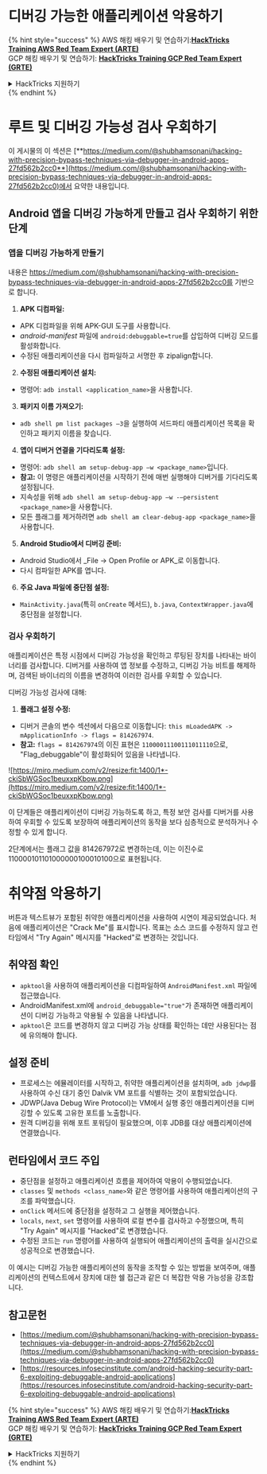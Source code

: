 # 디버깅 가능한 애플리케이션 악용하기

{% hint style="success" %}
AWS 해킹 배우기 및 연습하기:<img src="/.gitbook/assets/arte.png" alt="" data-size="line">[**HackTricks Training AWS Red Team Expert (ARTE)**](https://training.hacktricks.xyz/courses/arte)<img src="/.gitbook/assets/arte.png" alt="" data-size="line">\
GCP 해킹 배우기 및 연습하기: <img src="/.gitbook/assets/grte.png" alt="" data-size="line">[**HackTricks Training GCP Red Team Expert (GRTE)**<img src="/.gitbook/assets/grte.png" alt="" data-size="line">](https://training.hacktricks.xyz/courses/grte)

<details>

<summary>HackTricks 지원하기</summary>

* [**구독 계획**](https://github.com/sponsors/carlospolop) 확인하기!
* **💬 [**Discord 그룹**](https://discord.gg/hRep4RUj7f) 또는 [**텔레그램 그룹**](https://t.me/peass)에 참여하거나 **Twitter** 🐦 [**@hacktricks\_live**](https://twitter.com/hacktricks\_live)**를 팔로우하세요.**
* **[**HackTricks**](https://github.com/carlospolop/hacktricks) 및 [**HackTricks Cloud**](https://github.com/carlospolop/hacktricks-cloud) 깃허브 리포지토리에 PR을 제출하여 해킹 트릭을 공유하세요.**

</details>
{% endhint %}

# **루트 및 디버깅 가능성 검사 우회하기**

이 게시물의 이 섹션은 [**https://medium.com/@shubhamsonani/hacking-with-precision-bypass-techniques-via-debugger-in-android-apps-27fd562b2cc0**](https://medium.com/@shubhamsonani/hacking-with-precision-bypass-techniques-via-debugger-in-android-apps-27fd562b2cc0)에서 요약한 내용입니다.

## Android 앱을 디버깅 가능하게 만들고 검사 우회하기 위한 단계

### **앱을 디버깅 가능하게 만들기**

내용은 https://medium.com/@shubhamsonani/hacking-with-precision-bypass-techniques-via-debugger-in-android-apps-27fd562b2cc0를 기반으로 합니다.

1. **APK 디컴파일:**
- APK 디컴파일을 위해 APK-GUI 도구를 사용합니다.
- _android-manifest_ 파일에 `android:debuggable=true`를 삽입하여 디버깅 모드를 활성화합니다.
- 수정된 애플리케이션을 다시 컴파일하고 서명한 후 zipalign합니다.

2. **수정된 애플리케이션 설치:**
- 명령어: `adb install <application_name>`을 사용합니다.

3. **패키지 이름 가져오기:**
- `adb shell pm list packages –3`을 실행하여 서드파티 애플리케이션 목록을 확인하고 패키지 이름을 찾습니다.

4. **앱이 디버거 연결을 기다리도록 설정:**
- 명령어: `adb shell am setup-debug-app –w <package_name>`입니다.
- **참고:** 이 명령은 애플리케이션을 시작하기 전에 매번 실행해야 디버거를 기다리도록 설정됩니다.
- 지속성을 위해 `adb shell am setup-debug-app –w -–persistent <package_name>`을 사용합니다.
- 모든 플래그를 제거하려면 `adb shell am clear-debug-app <package_name>`을 사용합니다.

5. **Android Studio에서 디버깅 준비:**
- Android Studio에서 _File -> Open Profile or APK_로 이동합니다.
- 다시 컴파일한 APK를 엽니다.

6. **주요 Java 파일에 중단점 설정:**
- `MainActivity.java`(특히 `onCreate` 메서드), `b.java`, `ContextWrapper.java`에 중단점을 설정합니다.

### **검사 우회하기**

애플리케이션은 특정 시점에서 디버깅 가능성을 확인하고 루팅된 장치를 나타내는 바이너리를 검사합니다. 디버거를 사용하여 앱 정보를 수정하고, 디버깅 가능 비트를 해제하며, 검색된 바이너리의 이름을 변경하여 이러한 검사를 우회할 수 있습니다.

디버깅 가능성 검사에 대해:

1. **플래그 설정 수정:**
- 디버거 콘솔의 변수 섹션에서 다음으로 이동합니다: `this mLoadedAPK -> mApplicationInfo -> flags = 814267974`.
- **참고:** `flags = 814267974`의 이진 표현은 `11000011100111011110`으로, "Flag_debuggable"이 활성화되어 있음을 나타냅니다.

![https://miro.medium.com/v2/resize:fit:1400/1*-ckiSbWGSoc1beuxxpKbow.png](https://miro.medium.com/v2/resize:fit:1400/1*-ckiSbWGSoc1beuxxpKbow.png)

이 단계들은 애플리케이션이 디버깅 가능하도록 하고, 특정 보안 검사를 디버거를 사용하여 우회할 수 있도록 보장하여 애플리케이션의 동작을 보다 심층적으로 분석하거나 수정할 수 있게 합니다.

2단계에서는 플래그 값을 814267972로 변경하는데, 이는 이진수로 110000101101000000100010100으로 표현됩니다.

# **취약점 악용하기**

버튼과 텍스트뷰가 포함된 취약한 애플리케이션을 사용하여 시연이 제공되었습니다. 처음에 애플리케이션은 "Crack Me"를 표시합니다. 목표는 소스 코드를 수정하지 않고 런타임에서 "Try Again" 메시지를 "Hacked"로 변경하는 것입니다.

## **취약점 확인**
- `apktool`을 사용하여 애플리케이션을 디컴파일하여 `AndroidManifest.xml` 파일에 접근했습니다.
- AndroidManifest.xml에 `android_debuggable="true"`가 존재하면 애플리케이션이 디버깅 가능하고 악용될 수 있음을 나타냅니다.
- `apktool`은 코드를 변경하지 않고 디버깅 가능 상태를 확인하는 데만 사용된다는 점에 유의해야 합니다.

## **설정 준비**
- 프로세스는 에뮬레이터를 시작하고, 취약한 애플리케이션을 설치하며, `adb jdwp`를 사용하여 수신 대기 중인 Dalvik VM 포트를 식별하는 것이 포함되었습니다.
- JDWP(Java Debug Wire Protocol)는 VM에서 실행 중인 애플리케이션을 디버깅할 수 있도록 고유한 포트를 노출합니다.
- 원격 디버깅을 위해 포트 포워딩이 필요했으며, 이후 JDB를 대상 애플리케이션에 연결했습니다.

## **런타임에서 코드 주입**
- 중단점을 설정하고 애플리케이션 흐름을 제어하여 악용이 수행되었습니다.
- `classes` 및 `methods <class_name>`와 같은 명령어를 사용하여 애플리케이션의 구조를 파악했습니다.
- `onClick` 메서드에 중단점을 설정하고 그 실행을 제어했습니다.
- `locals`, `next`, `set` 명령어를 사용하여 로컬 변수를 검사하고 수정했으며, 특히 "Try Again" 메시지를 "Hacked"로 변경했습니다.
- 수정된 코드는 `run` 명령어를 사용하여 실행되어 애플리케이션의 출력을 실시간으로 성공적으로 변경했습니다.

이 예시는 디버깅 가능한 애플리케이션의 동작을 조작할 수 있는 방법을 보여주며, 애플리케이션의 컨텍스트에서 장치에 대한 쉘 접근과 같은 더 복잡한 악용 가능성을 강조합니다.

## 참고문헌
* [https://medium.com/@shubhamsonani/hacking-with-precision-bypass-techniques-via-debugger-in-android-apps-27fd562b2cc0](https://medium.com/@shubhamsonani/hacking-with-precision-bypass-techniques-via-debugger-in-android-apps-27fd562b2cc0)
* [https://resources.infosecinstitute.com/android-hacking-security-part-6-exploiting-debuggable-android-applications](https://resources.infosecinstitute.com/android-hacking-security-part-6-exploiting-debuggable-android-applications)

{% hint style="success" %}
AWS 해킹 배우기 및 연습하기:<img src="/.gitbook/assets/arte.png" alt="" data-size="line">[**HackTricks Training AWS Red Team Expert (ARTE)**](https://training.hacktricks.xyz/courses/arte)<img src="/.gitbook/assets/arte.png" alt="" data-size="line">\
GCP 해킹 배우기 및 연습하기: <img src="/.gitbook/assets/grte.png" alt="" data-size="line">[**HackTricks Training GCP Red Team Expert (GRTE)**<img src="/.gitbook/assets/grte.png" alt="" data-size="line">](https://training.hacktricks.xyz/courses/grte)

<details>

<summary>HackTricks 지원하기</summary>

* [**구독 계획**](https://github.com/sponsors/carlospolop) 확인하기!
* **💬 [**Discord 그룹**](https://discord.gg/hRep4RUj7f) 또는 [**텔레그램 그룹**](https://t.me/peass)에 참여하거나 **Twitter** 🐦 [**@hacktricks\_live**](https://twitter.com/hacktricks\_live)**를 팔로우하세요.**
* **[**HackTricks**](https://github.com/carlospolop/hacktricks) 및 [**HackTricks Cloud**](https://github.com/carlospolop/hacktricks-cloud) 깃허브 리포지토리에 PR을 제출하여 해킹 트릭을 공유하세요.**

</details>
{% endhint %}
